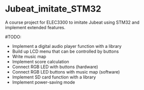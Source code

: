 # Jubeat_imitate_STM32
 A course project for ELEC3300 to imitate Jubeat using STM32 and implement extended features.
 
#TODO:
- Implement a digital audio player function with a library
- Build up LCD menu that can be controlled by buttons
- Write music map
- Implement score calculation
- Connect RGB LED with buttons (hardware)
- Connect RGB LED buttons with music map (software)
- Implement SD card function with a library
- Implement power-saving mode
